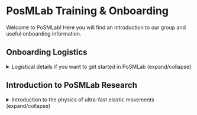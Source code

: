 ﻿# PosMLab Training & Onboarding

Welcome to PoSMLab! Here you will find an introduction to our group and useful onboarding information.

## Onboarding Logistics

<details>
<summary markdown='span'>Logistical details if you want to get started in PoSMLab (expand/collapse)</summary>

### General Logistics

#### MATLAB

Most of our analysis and simulation code is written in MATLAB. If you don't have MATLAB installed, please follow the [HMC Instructions for Installing MATLAB on your computer](https://docs.google.com/document/d/1-dmjftyCPrAWVC4g5OvJ4mv9C1jUWgiwmJVQw4iSR5w/pub)

If you are relatively new to MATLAB, a good place to start is the two-hour [MATLAB onramp](https://www.mathworks.com/learn/tutorials/matlab-onramp.html) course. If you're looking for some more advanced topics, you could also check out the [MATLAB ordinary differential equation course](https://matlabacademy.mathworks.com/R2020a/portal.html?course=odes) that is helpful for some of our simulation work, or go through this set of
[MATLAB image processing course notes](http://www.math.hkbu.edu.hk/~zeng/Teaching/math3615/ls.pdf) that is useful for the experimental side of our research.

#### Github

We are starting to use Github to organize and collaborate on projects (even ones that aren't heavy on coding). If you haven't done so already, [create a Github account](https://github.com/join) and let Mark know your username so you can be added to the [posmlab organization on Github](https://github.com/posmlab).

If you haven't used Github before, the [Github Desktop App](https://desktop.github.com/) helps to step you through the actions.

*Note*: for most of our repositories we use a [Centralized Workflow](https://www.atlassian.com/git/tutorials/comparing-workflows#centralized-workflow) and make commits directly to master. 

The Github platform uses Markdown to style text. This [Markdown Guide](https://guides.github.com/features/mastering-markdown/) is helpful if you're new to using Markdown.

#### Slack
We use Slack to communicate as a whole team.  (especially in the summer when we are working full time). When you are actively working on a posmlab project, try to get in the habit of logging into Slack. 

Make sure that you are added to the [posmlab Slack workspace](posmlab.slack.com).

#### Google Drive

The shared [posmlab Google Drive folder](https://drive.google.com/open?id=1HxL1mvqemhXWwuLllHtH9DN2VYXCkKgf) is a place to store large files/data. Currently its structure is in need of cleaning up.

The ["poslmab/Papers"](https://drive.google.com/open?id=1xL2xKtIF53JZkphJZ3PyK3RLj6TUwCBH) folder is currently where we store pdf files of relevant literature. Please add any new papers here with the naming convention of the first author last nameplace copies of relevant literature in that folder 

Number of authors | Filename Format | Example 
--------------| --------------- | -------
1 | Authorlastname Journalname Year.pdf | Doe Phys Rev Lett 2015.pdf 
2 | Firstauthorlastname and Secondauthorlastname Journalname Year.pdf | Lee and Doe Science 2018
3+ | Firstauthorlastname et al Journalname Year.pdf | Lee et al Nature 2017

Once saved in Google Drive, you can right click on the document and "Get shareable link" to provide easy access from other sources (e.g. Github repository readme file).

Ask Mark for:
- Swipe access to the Lab Galileo B101 (need your Student ID Number)
https://docs.google.com/forms/d/e/1FAIpQLSd_ZfhmSiPN566x26YyP1rT3-csjoCd-qcJXw094bjZ1R4T4w/viewform
- passwords to accounts
- lab notebook
- access to posmlab Google Drive Folder
- access to posmlab Slack workspace 
- to be added to the posmlab Github organization (need your Github username)

Group Accounts:

   Service     |   Name       
-------- | -------------
Gmail | physicsofsoftmatter@gmail.com
Instagram | [posm_lab](https://www.instagram.com/posm_lab/)
Squarespace (managed by Mark) | [posmlab.org](posmlab.org)
Google Drive | [posmlab shared drive](https://drive.google.com/open?id=1HxL1mvqemhXWwuLllHtH9DN2VYXCkKgf)
Slack | [posmlab.slack.com](posmlab.slack.com)
Github | [github.com/posmlab](github.com/posmlab)


### Other (less important) off-campus logistics

#### VPN Connection 

[Guide to connecting to HMC by VPN](https://docs.google.com/a/g.hmc.edu/document/d/1VpuXDPbi40UPM2APm8cxQGtQ_Dlo8ju8Yam5p2Awf74/pub)

A VPN connection is needed for remote access of lab computers, accessing journal articles online that have a paywall (and other HMC specific things too). But if you don't need these specific functions, make sure you aren't connected via VPN because it will slow down your network access.

#### Accessing Lab Computers 

If you need more computational power than your personal device can handle, there are two computers in Galileo B101 connected via remote access: "Happy" and "Grumpy" (yes, all of our computers are 7 dwarf themed). 

You will need a [Remote Desktop Client](https://docs.microsoft.com/en-us/windows-server/remote/remote-desktop-services/clients/remote-desktop-clients)


| Computer Name  | | IP Address  |
| ------- | --------|-------------------------| 
| Happy | |134.173.33.112 |
| Grumpy | | 134.173.33.104 |

Ask Mark for username and password.


------------------------------------------

## Group Culture
[Rockwell Retro Encabulator](https://www.youtube.com/watch?v=RXJKdh1KZ0w)

Entering a new area of research is difficult! 

If you don't understand something, it's probably because it wasn't explained well!
- ask for clarification: any question is a good question that arises from curiosity or a desire to understand!
- document your new understanding for future group members

Mark is a teammate/collaborator/advisor not a boss/supervisor. Openly questioning his advice is encouraged! To promote an open and equal discussion please refer to Mark on a first-name basis in our research group (rather than Prof. Ilton). 

Generally, our group culture has been one where we are supportive of one another, take interest in what others in the group are doing, and are willing to put our work aside momentarily to help someone else out!

----------------------------------------
</details>



## Introduction to PoSMLab Research 

<details>
<summary markdown='span'>Introduction to the physics of ultra-fast elastic movements (expand/collapse)</summary>

+ Introduction video
    + examples in nature (ultra-fast movements)
    + size-scale 
    + engineered devices
    + high level goals of our research
+ Engaging in Primary Literature 
    + why primary literature; how to read
    + Task 1: pick an organism from [Inspiration from Nature](organisms.md)
    + Task 2: pick an engineered device  [Engineering examples](devices.md)
+ LaMSA systems
    + Discussion of [Longo et al JEB 2019](https://drive.google.com/open?id=1qVMa5j6ePS5s1gtqKgDq5B0CHeS0kLzg) including definitions and examples of motor spring latch load
+ when does a spring beat a motor? (simple toy model example; LaMSA zone)
    + video 
    + Task: derive equations of motion for motor model
    + Task: derive equations of motion for spring model
    + 
+ what can springs do? 
    + roles of springs in biology: [Roberts and Azizi JEB 2011](https://drive.google.com/open?id=1IT0M8tKtYCogp_DZB_ffbrGxaPEbItUH)
    + four main determining factors for performance: (materials, geometry, size-scale, load)
    + what are max velocity (vmax), max acceleration (amax), recoil duration (deltat), max power (Pmax) as a function of k, m, ymax?
        - what if the spring has mass (ms << m vs. ms ~ m)?
    + spring load deformation: compression, tension, shear, bending, torsion
    + materials + geometry ----> k, ms (for small deformation)
    + what are vmax, amax, deltat, Pmax as a function of E, A, L, rho, epsilon for unixaxial tension?
+ recoil experiments (previous work, free vs heavy, uniaxial extension vs bending)
+ materials: measuring mechanical properties (elasticity, viscoelasticity; rheology; resilience & tan delta, loading geometry)

Modeling Subgroup
+ evolutionary biomechanics introduction (phylogeny and ontogeny; morphology, mechanical sensitivity, and tempo)
+ what can muscles really do? (intro to muscle  physiology)
+ the role of latches (control and energy mediation)
+ current state of the toy model

Materials Testing Subgroup
+ introduction to high-speed videography, digitization, and kinematic fitting
+ wave propagation in materials
+ materials selection introduction
+ mechanical batteries introduction


+ How to prepare a journal club (or rapid fire journal club)
    + Reading a paper with purpose
    + annotating
    + extracting key ideas into separate notes
    + extracting key figures


## Other Ideas


+ journal club readings (both rapid fire and full) and videos
+ 

## To Do (MI)

- [ ] make sample JC presentation
- [ ] outline goals and first steps for each project
- [ ] populate each repository with initial uploads and README.md summarizing the contents
- [ ] 

</details>
